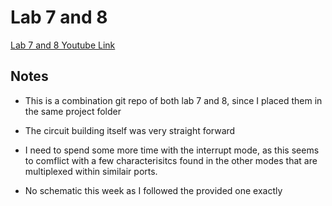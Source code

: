 # Lab 7 and 8
[Lab 7 and 8 Youtube Link](https://youtu.be/E4HyrsTHAHc)

## Notes
- This is a combination git repo of both lab 7 and 8, since I placed them 
in the same project folder
- The circuit building itself was very straight forward
- I need to spend some more time with the interrupt mode, as this seems to 
comflict with a few characterisitcs found in the other modes that are 
multiplexed within similair ports.

- No schematic this week as I followed the provided one exactly
